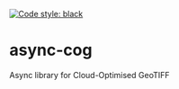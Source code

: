 [![Code style: black](https://img.shields.io/badge/code%20style-black-000000.svg)](https://github.com/psf/black)

# async-cog
Async library for Cloud-Optimised GeoTIFF
